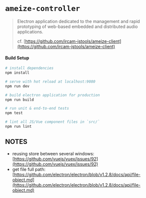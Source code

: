 # `ameize-controller`

> Electron application dedicated to the management and rapid prototyping of 
> web-based embedded and distributed audio applications.
> 
> cf. [https://github.com/ircam-jstools/ameize-client](https://github.com/ircam-jstools/ameize-client)

#### Build Setup

``` bash
# install dependencies
npm install

# serve with hot reload at localhost:9080
npm run dev

# build electron application for production
npm run build

# run unit & end-to-end tests
npm test

# lint all JS/Vue component files in `src/`
npm run lint
```

## NOTES

- reusing store between several windows: [https://github.com/vuejs/vuex/issues/92](https://github.com/vuejs/vuex/issues/92)
- get file full path: [https://github.com/electron/electron/blob/v1.2.8/docs/api/file-object.md](https://github.com/electron/electron/blob/v1.2.8/docs/api/file-object.md)



